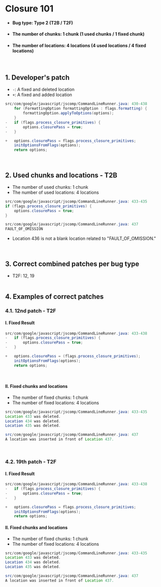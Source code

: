 # Closure 101
* <h4>Bug type: Type 2 (T2B / T2F)</h4>
* <h4>The number of chunks: 1 chunk (1 used chunks / 1 fixed chunk)</h4>
* <h4>The number of locations: 4 locations (4 used locations / 4 fixed locations)</h4>
<br>

## 1. Developer's patch
* `-`: A fixed and deleted location
* `+`: A fixed and added location
```java
src/com/google/javascript/jscomp/CommandLineRunner.java: 430-438
    for (FormattingOption formattingOption : flags.formatting) {
        formattingOption.applyToOptions(options);
    }
-   if (flags.process_closure_primitives) {
-       options.closurePass = true;
-   }

+   options.closurePass = flags.process_closure_primitives;
    initOptionsFromFlags(options);
    return options;
```
<br>

## 2. Used chunks and locations - T2B
* The number of used chunks: 1 chunk
* The number of used locations: 4 locations
```java
src/com/google/javascript/jscomp/CommandLineRunner.java: 433-435
if (flags.process_closure_primitives) {
    options.closurePass = true;
}

src/com/google/javascript/jscomp/CommandLineRunner.java: 437
FAULT_OF_OMISSION
```
* Location 436 is not a blank location related to "FAULT_OF_OMISSION."
<br>

## 3. Correct combined patches per bug type
* T2F: 12, 19
<br><br>

## 4. Examples of correct patches
### 4.1. 12nd patch - T2F
#### I. Fixed Result
```java
src/com/google/javascript/jscomp/CommandLineRunner.java: 433-438
-   if (flags.process_closure_primitives) {
-       options.closurePass = true;
-   }

+   options.closurePass = (flags.process_closure_primitives);
    initOptionsFromFlags(options);
    return options;
```
<br>

#### II. Fixed chunks and locations
* The number of fixed chunks: 1 chunk
* The number of fixed locations: 4 locations
```java
src/com/google/javascript/jscomp/CommandLineRunner.java: 433-435
Location 433 was deleted.
Location 434 was deleted.
Location 435 was deleted.

src/com/google/javascript/jscomp/CommandLineRunner.java: 437
A location was inserted in front of Location 437.
```
<br>

### 4.2. 19th patch - T2F
#### I. Fixed Result
```java
src/com/google/javascript/jscomp/CommandLineRunner.java: 433-438
-   if (flags.process_closure_primitives) {
-       options.closurePass = true;
-   }

+   options.closurePass = flags.process_closure_primitives;
    initOptionsFromFlags(options);
    return options;
```

#### II. Fixed chunks and locations
* The number of fixed chunks: 1 chunk
* The number of fixed locations: 4 locations
```java
src/com/google/javascript/jscomp/CommandLineRunner.java: 433-435
Location 433 was deleted.
Location 434 was deleted.
Location 435 was deleted.

src/com/google/javascript/jscomp/CommandLineRunner.java: 437
A location was inserted in front of Location 437.
```
<br><br>
